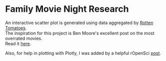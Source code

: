 Family Movie Night Research
=====================

An interactive scatter plot is generated using data aggregated by [Rotten Tomatoes](http://www.rottentomatoes.com).  
The inspiration for this project is Ben Moore's excellent post on the most overrated movies.  
Read it [here](https://benjaminlmoore.wordpress.com/2014/05/05/what-are-the-most-overrated-films/).

Also, for help in plotting with Plotly, I was added by a helpful rOpenSci [post](http://ropensci.org/blog/2014/04/17/plotly/).
